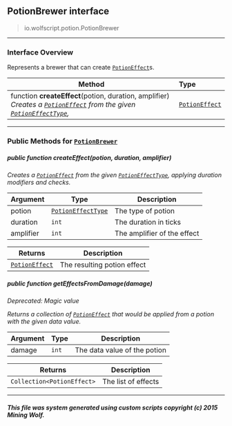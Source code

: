 ## PotionBrewer __interface__

>io.wolfscript.potion.PotionBrewer

---

### Interface Overview

Represents a brewer that can create [`PotionEffect`](PotionEffect.md)s.

Method | Type   
--- | :--- 
 function __createEffect__(potion, duration, amplifier) <br> _Creates a [`PotionEffect`](PotionEffect.md) from the given [`PotionEffectType`](PotionEffectType.md),_ | [`PotionEffect`](PotionEffect.md)



---


### Public Methods for [`PotionBrewer`](PotionBrewer.md)

##### <a id='createeffect'></a>public  function __createEffect__(potion, duration, amplifier)

_Creates a [`PotionEffect`](PotionEffect.md) from the given [`PotionEffectType`](PotionEffectType.md), applying duration modifiers and checks._

Argument | Type | Description  
--- | --- | --- 
potion | [`PotionEffectType`](PotionEffectType.md) | The type of potion
duration | `int` | The duration in ticks
amplifier | `int` | The amplifier of the effect

Returns | Description
--- | --- 
[`PotionEffect`](PotionEffect.md) | The resulting potion effect


##### <a id='geteffectsfromdamage'></a>public  function __getEffectsFromDamage__(damage)
_Deprecated: Magic value_

_Returns a collection of [`PotionEffect`](PotionEffect.md) that would be applied from a potion with the given data value._

Argument | Type | Description  
--- | --- | --- 
damage | `int` | The data value of the potion

Returns | Description
--- | --- 
`Collection<PotionEffect>` | The list of effects


---


##### This file was system generated using custom scripts copyright (c) 2015 Mining Wolf.
	


